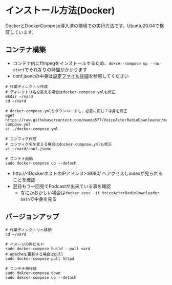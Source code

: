 # インストール方法(Docker)

DockerとDockerCompose導入済の環境での実行方法です。Ubuntu20.04で検証しています。

## コンテナ構築
* コンテナ内にffmpegをインストールするため、`dokcer-compose up --no-start`でそれなりの時間がかかります
* conf.jsoncの中身は[設定ファイル詳細](./conf.md)を参照してください

``` shell
# 作業ディレクトリ作成
# ディレクトリ名を変える場合はdocker-compose.ymlも修正
mkdir ~/vard
cd ~/vard

# docker-compose.ymlをダウンロードし、必要に応じて中身を修正
wget https://raw.githubusercontent.com/maeda577/VoiceActorRadioDownloader/main/docker/docker-compose.yml
vi ./docker-compose.yml

# コンフィグ作成
# コンフィグ名を変える場合はdocker-compose.ymlも修正
vi ~/vard/conf.jsonc

# コンテナ起動
sudo docker-compose up --detach
```

* http://<DockerホストのIPアドレス>:8080/ へアクセスしindexが見られることを確認
* 翌日もう一回見てPodcastが出来ている事を確認
    * なにかおかしい場合は`docker exec -it VoiceActorRadioDownloader bash`で中身を見る

## バージョンアップ

``` shell
# 作業ディレクトリへ移動
cd ~/vard

# イメージの再ビルド
sudo docker-compose build --pull vard
# apacheを更新する場合はpull
sudo docker-compose pull httpd

# コンテナ再作成
sudo dokcer-compose down
sudo dokcer-compose up --detach
```
